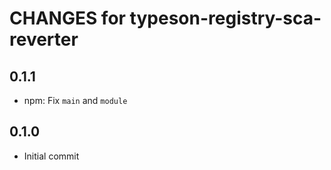 # CHANGES for typeson-registry-sca-reverter

## 0.1.1

- npm: Fix `main` and `module`

## 0.1.0

- Initial commit
